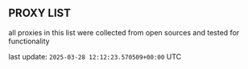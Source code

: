 ## PROXY LIST

all proxies in this list were collected from open sources and tested for functionality

last update: `2025-03-28 12:12:23.570509+00:00` UTC